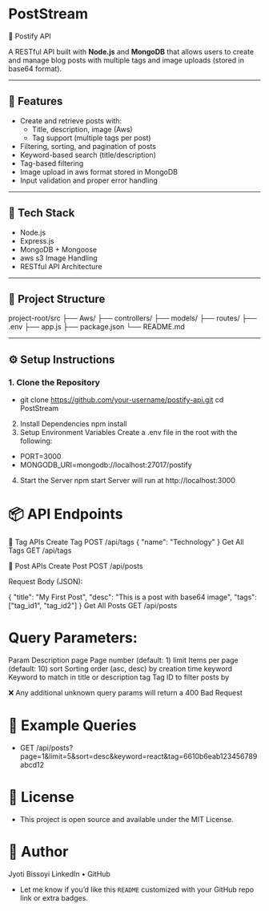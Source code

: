 # PostStream
 📮 Postify API

A RESTful API built with **Node.js** and **MongoDB** that allows users to create and manage blog posts with multiple tags and image uploads (stored in base64 format).

---

## 📌 Features

- Create and retrieve posts with:
  - Title, description, image (Aws)
  - Tag support (multiple tags per post)
- Filtering, sorting, and pagination of posts
- Keyword-based search (title/description)
- Tag-based filtering
- Image upload in aws format stored in MongoDB
- Input validation and proper error handling

---

## 🚀 Tech Stack

- Node.js
- Express.js
- MongoDB + Mongoose
- aws s3 Image Handling
- RESTful API Architecture

---

## 📁 Project Structure

project-root/src
├── Aws/
├── controllers/
├── models/
├── routes/
├── .env
├── app.js
├── package.json
└── README.md

---

## ⚙️ Setup Instructions

### 1. Clone the Repository

- git clone https://github.com/your-username/postify-api.git
cd PostStream
2. Install Dependencies
npm install
3. Setup Environment Variables
Create a .env file in the root with the following:

- PORT=3000
- MONGODB_URI=mongodb://localhost:27017/postify
4. Start the Server
npm start
Server will run at http://localhost:3000

# 📦 API Endpoints
📌 Tag APIs
Create Tag
POST /api/tags
{
  "name": "Technology"
}
Get All Tags
GET /api/tags

📝 Post APIs
Create Post
POST /api/posts

Request Body (JSON):

{
  "title": "My First Post",
  "desc": "This is a post with base64 image",
  "tags": ["tag_id1", "tag_id2"]
}
Get All Posts
GET /api/posts

# Query Parameters:

Param	Description
page	Page number (default: 1)
limit	Items per page (default: 10)
sort	Sorting order (asc, desc) by creation time
keyword	Keyword to match in title or description
tag	Tag ID to filter posts by

❌ Any additional unknown query params will return a 400 Bad Request

# 🧪 Example Queries
- GET /api/posts?page=1&limit=5&sort=desc&keyword=react&tag=6610b6eab123456789abcd12

# 📃 License
- This project is open source and available under the MIT License.

# 👤 Author
Jyoti Bissoyi
LinkedIn • GitHub


- Let me know if you’d like this `README` customized with your GitHub repo link or extra badges.